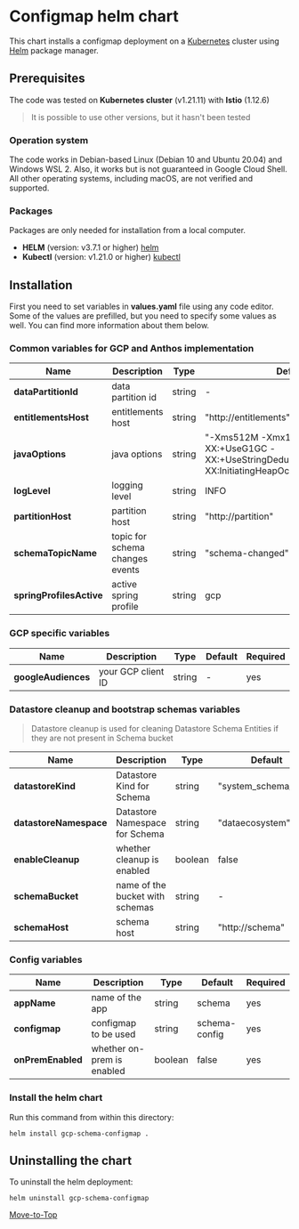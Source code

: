 <!--- Configmap --->

# Configmap helm chart

This chart installs a configmap deployment on a [Kubernetes](https://kubernetes.io) cluster using [Helm](https://helm.sh) package manager.

## Prerequisites

The code was tested on **Kubernetes cluster** (v1.21.11) with **Istio** (1.12.6)
> It is possible to use other versions, but it hasn't been tested

### Operation system

The code works in Debian-based Linux (Debian 10 and Ubuntu 20.04) and Windows WSL 2. Also, it works but is not guaranteed in Google Cloud Shell. All other operating systems, including macOS, are not verified and supported.

### Packages

Packages are only needed for installation from a local computer.

* **HELM** (version: v3.7.1 or higher) [helm](https://helm.sh/docs/intro/install/)
* **Kubectl** (version: v1.21.0 or higher) [kubectl](https://kubernetes.io/docs/tasks/tools/#kubectl)

## Installation

First you need to set variables in **values.yaml** file using any code editor. Some of the values are prefilled, but you need to specify some values as well. You can find more information about them below.

### Common variables for GCP and Anthos implementation

| Name | Description | Type | Default |Required |
|------|-------------|------|---------|---------|
**dataPartitionId** | data partition id | string | - | yes
**entitlementsHost** | entitlements host | string | "http://entitlements" | yes
**javaOptions** | java options | string | "-Xms512M -Xmx1024M -XX:+UseG1GC -XX:+UseStringDeduplication -XX:InitiatingHeapOccupancyPercent=45" | yes
**logLevel** | logging level | string | INFO | yes
**partitionHost** | partition host | string | "http://partition" | yes
**schemaTopicName** | topic for schema changes events | string | "schema-changed" | yes
**springProfilesActive** | active spring profile | string | gcp | yes

### GCP specific variables

| Name | Description | Type | Default |Required |
|------|-------------|------|---------|---------|
**googleAudiences** | your GCP client ID | string | - | yes

### Datastore cleanup and bootstrap schemas variables

> Datastore cleanup is used for cleaning Datastore Schema Entities if they are not present in Schema bucket

| Name | Description | Type | Default |Required |
|------|-------------|------|---------|---------|
**datastoreKind** | Datastore Kind for Schema | string | "system_schema_osm" | yes
**datastoreNamespace** | Datastore Namespace for Schema | string | "dataecosystem" | yes
**enableCleanup** | whether cleanup is enabled | boolean | false | yes
**schemaBucket** | name of the bucket with schemas | string | - | yes
**schemaHost** | schema host | string | "http://schema" | yes

### Config variables

| Name | Description | Type | Default |Required |
|------|-------------|------|---------|---------|
**appName** | name of the app | string | schema | yes
**configmap** | configmap to be used | string | schema-config | yes
**onPremEnabled** | whether on-prem is enabled | boolean | false | yes

### Install the helm chart

Run this command from within this directory:

```console
helm install gcp-schema-configmap .
```

## Uninstalling the chart

To uninstall the helm deployment:

```console
helm uninstall gcp-schema-configmap
```

[Move-to-Top](#configmap-helm-chart)
